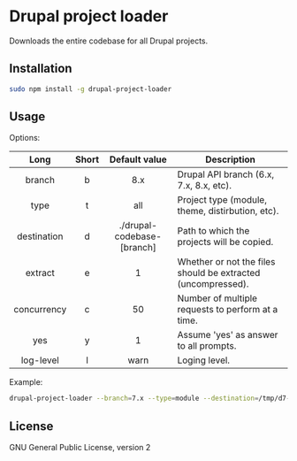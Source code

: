 # Drupal project loader

Downloads the entire codebase for all Drupal projects.

## Installation
```bash
sudo npm install -g drupal-project-loader
```

## Usage

Options:

Long | Short | Default value |Description
:----:|:-----:|:-------:|-----------
branch| b | 8.x | Drupal API branch (6.x, 7.x, 8.x, etc).
type  | t  | all  | Project type (module, theme, distirbution, etc).
destination | d | ./drupal-codebase-[branch] | Path to which the projects will be copied.
extract | e | 1 |  Whether or not the files should be extracted (uncompressed).
concurrency | c | 50 | Number of multiple requests to perform at a time.
yes | y | 1 |  Assume 'yes' as answer to all prompts.
log-level | l | warn | Loging level.

Example:
```bash
drupal-project-loader --branch=7.x --type=module --destination=/tmp/d7-modules --yes --extract=0
```

## License
GNU General Public License, version 2
